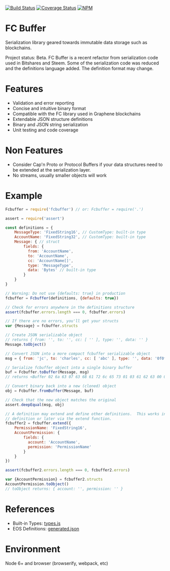 [![Build Status](https://travis-ci.org/EOSIO/eosjs-fcbuffer.svg?branch=master)](https://travis-ci.org/EOSIO/eosjs-fcbuffer)
[![Coverage Status](https://coveralls.io/repos/github/EOSIO/eosjs-fcbuffer/badge.svg?branch=master)](https://coveralls.io/github/EOSIO/eosjs-fcbuffer?branch=master)
[![NPM](https://img.shields.io/npm/v/fcbuffer.svg)](https://www.npmjs.org/package/fcbuffer)

# FC Buffer

Serialization library geared towards immutable data storage such as blockchains.

Project status: Beta. FC Buffer is a recent refactor from serialization code used in
Bitshares and Steem.  Some of the serialization code was reduced and the definitions
language added.  The definition format may change.

# Features

- Validation and error reporting
- Concise and intuitive binary format
- Compatible with the FC library used in Graphene blockchains
- Extendable JSON structure definitions
- Binary and JSON string serialization
- Unit testing and code coverage

# Non Features

- Consider Cap'n Proto or Protocol Buffers if your data structures need to be extended
  at the serialization layer.
- No streams, usually smaller objects will work

# Example

```javascript
Fcbuffer = require('fcbuffer') // or: Fcbuffer = require('.')

assert = require('assert')

const definitions = {
    MessageType: 'FixedString16', // CustomType: built-in type
    AccountName: 'FixedString32', // CustomType: built-in type
    Message: { // struct
        fields: {
          from: 'AccountName',
          to: 'AccountName',
          cc: 'AccountName[]',
          type: 'MessageType',
          data: 'Bytes' // built-in type
        }
    }
}

// Warning: Do not use {defaults: true} in production
fcbuffer = Fcbuffer(definitions, {defaults: true})

// Check for errors anywhere in the definitions structure
assert(fcbuffer.errors.length === 0, fcbuffer.errors)

// If there are no errors, you'll get your structs
var {Message} = fcbuffer.structs

// Create JSON serializable object
// returns { from: '', to: '', cc: [ '' ], type: '', data: '' }
Message.toObject()

// Convert JSON into a more compact fcbuffer serializable object
msg = { from: 'jc', to: 'charles', cc: [ 'abc' ], type: '', data: '0f0f0f' }

// Serialize fcbuffer object into a single binary buffer
buf = Fcbuffer.toBuffer(Message, msg)
// returns <Buffer 02 6a 63 07 63 68 61 72 6c 65 73 01 03 61 62 63 00 03 0f 0f 0f>

// Convert binary back into a new (cloned) object
obj = Fcbuffer.fromBuffer(Message, buf)

// Check that the new object matches the original
assert.deepEqual(msg, obj)

// A definition may extend and define other definitions.  This works in the initial
// definition or later via the extend function.
fcbuffer2 = fcbuffer.extend({
    PermissionName: 'FixedString16',
    AccountPermission: {
        fields: {
          account: 'AccountName',
          permission: 'PermissionName'
        }
    }
})

assert(fcbuffer2.errors.length === 0, fcbuffer2.errors)

var {AccountPermission} = fcbuffer2.structs
AccountPermission.toObject()
// toObject returns: { account: '', permission: '' }

```

# References

- Built-in Types: [types.js](./src/types.js)
- EOS Definitions: [generated.json](https://github.com/EOSIO/eosjs-json/blob/master/schema/generated.json)

# Environment

Node 6+ and browser (browserify, webpack, etc)
